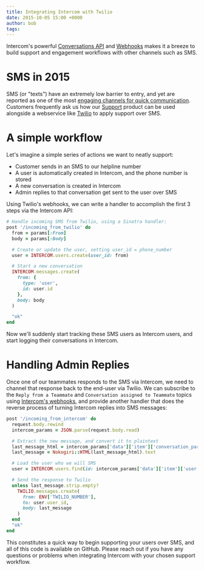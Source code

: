 ```yaml
---
title: Integrating Intercom with Twilio
date: 2015-10-05 15:00 +0000
author: bob
tags:
---
```


Intercom's powerful [Conversations API](https://doc.intercom.io/api/#conversations) and [Webhooks](https://doc.intercom.io/api/#webhooks-and-notifications) makes it a breeze to build support and engagement workflows with other channels such as SMS.

# SMS in 2015

SMS (or "texts") have an extremely low barrier to entry, and yet are reported as one of the most [engaging channels for quick communication](http://thenextweb.com/future-of-communications/2015/02/09/sms-vs-push-vs-email/). Customers frequently ask us how our [Support](https://www.intercom.io/team-inbox) product can be used alongside a webservice like [Twilio](http://twilio.com/) to apply support over SMS.

# A simple workflow

Let's imagine a simple series of actions we want to neatly support:

* Customer sends in an SMS to our helpline number
* A user is automatically created in Intercom, and the phone number is stored
* A new conversation is created in Intercom
* Admin replies to that conversation get sent to the user over SMS

Using Twilio's webhooks, we can write a handler to accomplish the first 3 steps via the Intercom API:

```ruby
# Handle incoming SMS from Twilio, using a Sinatra handler:
post '/incoming_from_twilio' do
  from = params[:From]
  body = params[:Body]

  # Create or update the user, setting user_id = phone_number
  user = INTERCOM.users.create(user_id: from)

  # Start a new conversation
  INTERCOM.messages.create(
    from: {
      type: 'user',
      id: user.id
    },
    body: body
  )

  "ok"
end
```

Now we'll suddenly start tracking these SMS users as Intercom users, and start logging their conversations in Intercom.

# Handling Admin Replies

Once one of our teammates responds to the SMS via Intercom, we need to channel that response back to the end-user via Twilio. We can subscribe to the `Reply from a Teammate` and `Conversation assigned to Teammate` topics using [Intercom's webhooks](http://docs.intercom.io/integrations/webhooks), and provide another handler that does the reverse process of turning Intercom replies into SMS messages:

```ruby
post '/incoming_from_intercom' do
  request.body.rewind
  intercom_params = JSON.parse(request.body.read)

  # Extract the new message, and convert it to plaintext
  last_message_html = intercom_params['data']['item']['conversation_parts']['conversation_parts'][-1]['body']
  last_message = Nokogiri::HTML(last_message_html).text

  # Load the user who we will SMS
  user = INTERCOM.users.find(id: intercom_params['data']['item']['user']['id'])

  # Send the response to Twilio
  unless last_message.strip.empty?
    TWILIO.messages.create(
      from: ENV['TWILIO_NUMBER'],
      to: user.user_id,
      body: last_message
    )
  end
  "ok"
end
```

This constitutes a quick way to begin supporting your users over SMS, and all of this code is available on GitHub. Please reach out if you have any questions or problems when integrating Intercom with your chosen support workflow.
